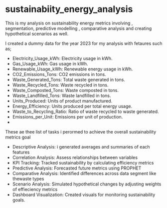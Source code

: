 # sustainabiity_energy_analysis
This is my analysis on sustainability energy metrics involving , segmentation, predictive modelling , comparative analysis and creating hypothetical scenarios as well.

I created a dummy data for the year 2023 for my analysis with fetaures such as;
- Electricity_Usage_kWh: Electricity usage in kWh.
- Gas_Usage_kWh: Gas usage in kWh.
- Renewable_Usage_kWh: Renewable energy usage in kWh.
- CO2_Emissions_Tons: CO2 emissions in tons.
- Waste_Generated_Tons: Total waste generated in tons.
- Waste_Recycled_Tons: Waste recycled in tons.
- Waste_Composted_Tons: Waste composted in tons.
- Waste_Landfilled_Tons: Waste landfilled in tons.
- Units_Produced: Units of product manufactured.
- Energy_Efficiency: Units produced per total energy usage.
- Waste_to_Recycling_Ratio: Ratio of waste recycled to waste generated.
- Emissions_per_Unit: Emissions per unit of production.
- 
These ae thee list of tasks i perormed to achieve the overall sustainability metrics goal
- Descriptive Analysis: i generated averages and summaries of each features 
- Correlation Analysis: Assess relationships between variables
- KPI Tracking: Tracked sustainability by calculating efficiency metrics
- Predictive Analysis: Forecasted  future metrics using PROPHET 
- Comparative Analysis: Identified differences across data segment like thewaste types 
- Scenario Analysis: Simulated hypothetical changes by adjusting weights of effieciency metrics
- Dashboard Visualization: Created  visuals for monitoring sustainability  goals.
